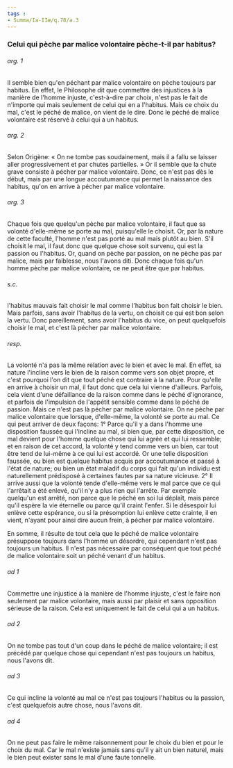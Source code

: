 ```yaml
---
tags : 
- Summa/Ia-IIæ/q.78/a.3
---
```


### Celui qui pèche par malice volontaire pèche-t-il par habitus?

###### arg. 1
Il semble bien qu'en péchant par malice volontaire on pèche toujours par habitus. En effet, le Philosophe dit que commettre des injustices à la manière de l'homme injuste, c'est-à-dire par choix, n'est pas le fait de n'importe qui mais seulement de celui qui en a l'habitus. Mais ce choix du mal, c'est le péché de malice, on vient de le dire. Donc le péché de malice volontaire est réservé à celui qui a un habitus. 

###### arg. 2
Selon Origène: « On ne tombe pas soudainement, mais il a fallu se laisser aller progressivement et par chutes partielles. » Or il semble que la chute grave consiste à pécher par malice volontaire. Donc, ce n'est pas dès le début, mais par une longue accoutumance qui permet la naissance des habitus, qu'on en arrive à pécher par malice volontaire. 

###### arg. 3
Chaque fois que quelqu'un pèche par malice volontaire, il faut que sa volonté d'elle-même se porte au mal, puisqu'elle le choisit. Or, par la nature de cette faculté, l'homme n'est pas porté au mal mais plutôt au bien. S'il choisit le mal, il faut donc que quelque chose soit survenu, qui est la passion ou l'habitus. Or, quand on pèche par passion, on ne pèche pas par malice, mais par faiblesse, nous l'avons diti. Donc chaque fois qu'un homme pèche par malice volontaire, ce ne peut être que par habitus. 

###### s.c.
l'habitus mauvais fait choisir le mal comme l'habitus bon fait choisir le bien. Mais parfois, sans avoir l'habitus de la vertu, on choisit ce qui est bon selon la vertu. Donc pareillement, sans avoir l'habitus du vice, on peut quelquefois choisir le mal, et c'est là pécher par malice volontaire. 

###### resp.
La volonté n'a pas la même relation avec le bien et avec le mal. En effet, sa nature l'incline vers le bien de la raison comme vers son objet propre, et c'est pourquoi l'on dit que tout péché est contraire à la nature. Pour qu'elle en arrive à choisir un mal, il faut donc que cela lui vienne d'ailleurs. Parfois, cela vient d'une défaillance de la raison comme dans le péché d'ignorance, et parfois de l'impulsion de l'appétit sensible comme dans le péché de passion. Mais ce n'est pas là pécher par malice volontaire. On ne pèche par malice volontaire que lorsque, d'elle-même, la volonté se porte au mal. Ce qui peut arriver de deux façons: 1° Parce qu'il y a dans l'homme une disposition faussée qui l'incline au mal, si bien que, par cette disposition, ce mal devient pour l'homme quelque chose qui lui agrée et qui lui ressemble; et en raison de cet accord, la volonté y tend comme vers un bien, car tout être tend de lui-même à ce qui lui est accordé. Or une telle disposition faussée, ou bien est quelque habitus acquis par accoutumance et passé à l'état de nature; ou bien un état maladif du corps qui fait qu'un individu est naturellement prédisposé à certaines fautes par sa nature vicieuse. 2° Il arrive aussi que la volonté tende d'elle-même vers le mal parce que ce qui l'arrêtait a été enlevé, qu'il n'y a plus rien qui l'arrête. Par exemple quelqu'un est arrêté, non parce que le péché en soi lui déplaît, mais parce qu'il espère la vie éternelle ou parce qu'il craint l'enfer. Si le désespoir lui enlève cette espérance, ou si la présomption lui enlève cette crainte, il en vient, n'ayant pour ainsi dire aucun frein, à pécher par malice volontaire. 

En somme, il résulte de tout cela que le péché de malice volontaire présuppose toujours dans l'homme un désordre, qui cependant n'est pas toujours un habitus. Il n'est pas nécessaire par conséquent que tout péché de malice volontaire soit un péché venant d'un habitus. 

###### ad 1
Commettre une injustice à la manière de l'homme injuste, c'est le faire non seulement par malice volontaire, mais aussi par plaisir et sans opposition sérieuse de la raison. Cela est uniquement le fait de celui qui a un habitus. 

###### ad 2
On ne tombe pas tout d'un coup dans le péché de malice volontaire; il est précédé par quelque chose qui cependant n'est pas toujours un habitus, nous l'avons dit. 

###### ad 3
Ce qui incline la volonté au mal ce n'est pas toujours l'habitus ou la passion, c'est quelquefois autre chose, nous l'avons dit. 

###### ad 4
On ne peut pas faire le même raisonnement pour le choix du bien et pour le choix du mal. Car le mal n'existe jamais sans qu'il y ait un bien naturel, mais le bien peut exister sans le mal d'une faute tonnelle. 

